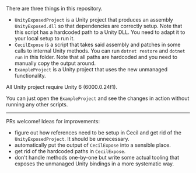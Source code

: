 There are three things in this repository.

- `UnityExposedProject` is a Unity project that produces an assembly `UnityExposed.dll` so that dependencies are correctly setup. Note that this script has a hardcoded path to a Unity DLL. You need to adapt it to your local setup to run it.
- `CecilExpose` is a script that takes said assembly and patches in some calls to internal Unity methods. You can run `dotnet restore` and `dotnet run` in this folder. Note that all paths are hardcoded and you need to manually copy the output around.
- `ExampleProject` is a Unity project that uses the new unmanaged functionality.

All Unity project require Unity 6 (6000.0.24f1).

You can just open the `ExampleProject` and see the changes in action without running any other scripts.

---

PRs welcome! Ideas for improvements:

- figure out how references need to be setup in Cecil and get rid of the `UnityExposedProject`. It should be unnecessary.
- automatically put the output of `CecilExpose` into a sensible place.
- get rid of the hardcoded paths in `CecilExpose`.
- don't handle methods one-by-one but write some actual tooling that exposes the unmanaged Unity bindings in a more systematic way.
